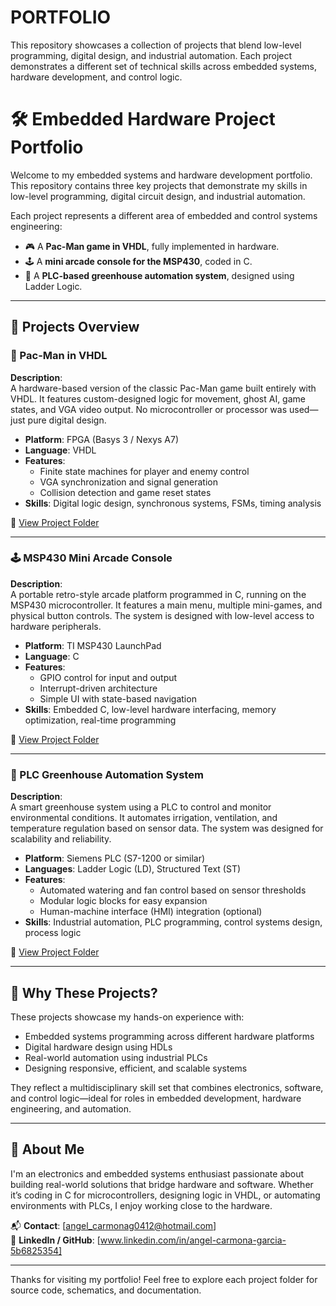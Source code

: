 # PORTFOLIO
This repository showcases a collection of projects that blend low-level programming, digital design, and industrial automation. Each project demonstrates a different set of technical skills across embedded systems, hardware development, and control logic.

# 🛠️ Embedded Hardware Project Portfolio

Welcome to my embedded systems and hardware development portfolio. This repository contains three key projects that demonstrate my skills in low-level programming, digital circuit design, and industrial automation.

Each project represents a different area of embedded and control systems engineering:

- 🎮 A **Pac-Man game in VHDL**, fully implemented in hardware.
- 🕹️ A **mini arcade console for the MSP430**, coded in C.
- 🌿 A **PLC-based greenhouse automation system**, designed using Ladder Logic.

---

## 📁 Projects Overview

### 👾 Pac-Man in VHDL

**Description**:  
A hardware-based version of the classic Pac-Man game built entirely with VHDL. It features custom-designed logic for movement, ghost AI, game states, and VGA video output. No microcontroller or processor was used—just pure digital design.

- **Platform**: FPGA (Basys 3 / Nexys A7)
- **Language**: VHDL
- **Features**:
  - Finite state machines for player and enemy control
  - VGA synchronization and signal generation
  - Collision detection and game reset states
- **Skills**: Digital logic design, synchronous systems, FSMs, timing analysis

🔗 [View Project Folder](./comecocos-vhdl)

---

### 🕹️ MSP430 Mini Arcade Console

**Description**:  
A portable retro-style arcade platform programmed in C, running on the MSP430 microcontroller. It features a main menu, multiple mini-games, and physical button controls. The system is designed with low-level access to hardware peripherals.

- **Platform**: TI MSP430 LaunchPad
- **Language**: C
- **Features**:
  - GPIO control for input and output
  - Interrupt-driven architecture
  - Simple UI with state-based navigation
- **Skills**: Embedded C, low-level hardware interfacing, memory optimization, real-time programming

🔗 [View Project Folder](./msp430-arcade)

---

### 🌱 PLC Greenhouse Automation System

**Description**:  
A smart greenhouse system using a PLC to control and monitor environmental conditions. It automates irrigation, ventilation, and temperature regulation based on sensor data. The system was designed for scalability and reliability.

- **Platform**: Siemens PLC (S7-1200 or similar)
- **Languages**: Ladder Logic (LD), Structured Text (ST)
- **Features**:
  - Automated watering and fan control based on sensor thresholds
  - Modular logic blocks for easy expansion
  - Human-machine interface (HMI) integration (optional)
- **Skills**: Industrial automation, PLC programming, control systems design, process logic

🔗 [View Project Folder](./plc-greenhouse)

---

## 🌟 Why These Projects?

These projects showcase my hands-on experience with:

- Embedded systems programming across different hardware platforms
- Digital hardware design using HDLs
- Real-world automation using industrial PLCs
- Designing responsive, efficient, and scalable systems

They reflect a multidisciplinary skill set that combines electronics, software, and control logic—ideal for roles in embedded development, hardware engineering, and automation.

---

## 🧠 About Me

I'm an electronics and embedded systems enthusiast passionate about building real-world solutions that bridge hardware and software. Whether it’s coding in C for microcontrollers, designing logic in VHDL, or automating environments with PLCs, I enjoy working close to the hardware.

📬 **Contact**: [angel_carmonag0412@hotmail.com]  
🔗 **LinkedIn / GitHub**: [www.linkedin.com/in/angel-carmona-garcia-5b6825354]

---

Thanks for visiting my portfolio! Feel free to explore each project folder for source code, schematics, and documentation.  
